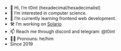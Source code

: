 - 👋 Hi, I’m t0int (hexadecimal/hexadecimalist)
- 👀 I’m interested in computer science.
- 🌱 I’m currently learning frontend web development.
- 🛠️ I’m working on [Solario](https://github.com/SolarioTeam)
- 📫 Reach me through discord and telegram: @t0int
- 🙍‍♂️ Pronouns: he/him
- Since 2019
